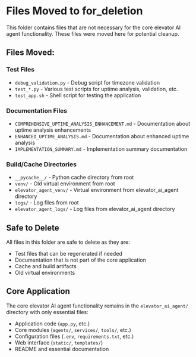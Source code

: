 # Files Moved to for_deletion

This folder contains files that are not necessary for the core elevator AI agent functionality. These files were moved here for potential cleanup.

## Files Moved:

### Test Files
- `debug_validation.py` - Debug script for timezone validation
- `test_*.py` - Various test scripts for uptime analysis, validation, etc.
- `test_app.sh` - Shell script for testing the application

### Documentation Files
- `COMPREHENSIVE_UPTIME_ANALYSIS_ENHANCEMENT.md` - Documentation about uptime analysis enhancements
- `ENHANCED_UPTIME_ANALYSIS.md` - Documentation about enhanced uptime analysis
- `IMPLEMENTATION_SUMMARY.md` - Implementation summary documentation

### Build/Cache Directories
- `__pycache__/` - Python cache directory from root
- `venv/` - Old virtual environment from root
- `elevator_agent_venv/` - Virtual environment from elevator_ai_agent directory
- `logs/` - Log files from root
- `elevator_agent_logs/` - Log files from elevator_ai_agent directory

## Safe to Delete
All files in this folder are safe to delete as they are:
- Test files that can be regenerated if needed
- Documentation that is not part of the core application
- Cache and build artifacts
- Old virtual environments

## Core Application
The core elevator AI agent functionality remains in the `elevator_ai_agent/` directory with only essential files:
- Application code (`app.py`, etc.)
- Core modules (`agents/`, `services/`, `tools/`, etc.)
- Configuration files (`.env`, `requirements.txt`, etc.)
- Web interface (`static/`, `templates/`)
- README and essential documentation
